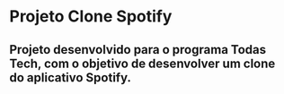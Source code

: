 # Projeto Clone Spotify

## Projeto desenvolvido para o programa Todas Tech, com o objetivo de desenvolver um clone do aplicativo Spotify.